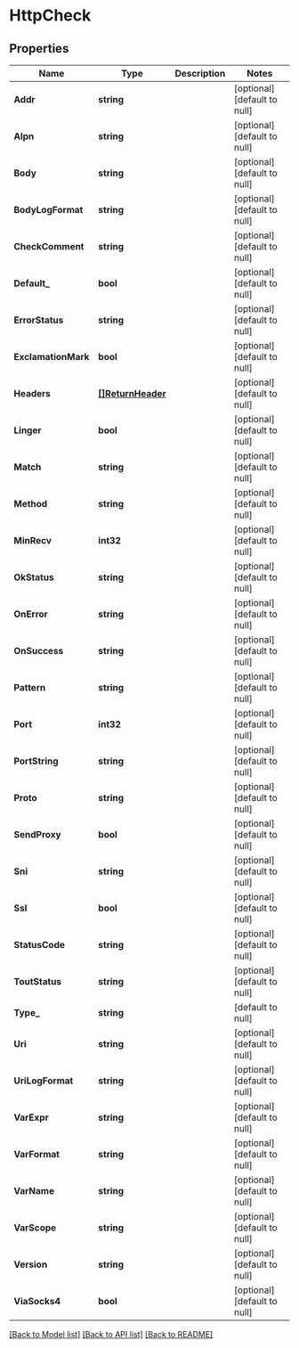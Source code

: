 # HttpCheck

## Properties
Name | Type | Description | Notes
------------ | ------------- | ------------- | -------------
**Addr** | **string** |  | [optional] [default to null]
**Alpn** | **string** |  | [optional] [default to null]
**Body** | **string** |  | [optional] [default to null]
**BodyLogFormat** | **string** |  | [optional] [default to null]
**CheckComment** | **string** |  | [optional] [default to null]
**Default_** | **bool** |  | [optional] [default to null]
**ErrorStatus** | **string** |  | [optional] [default to null]
**ExclamationMark** | **bool** |  | [optional] [default to null]
**Headers** | [**[]ReturnHeader**](return_header.md) |  | [optional] [default to null]
**Linger** | **bool** |  | [optional] [default to null]
**Match** | **string** |  | [optional] [default to null]
**Method** | **string** |  | [optional] [default to null]
**MinRecv** | **int32** |  | [optional] [default to null]
**OkStatus** | **string** |  | [optional] [default to null]
**OnError** | **string** |  | [optional] [default to null]
**OnSuccess** | **string** |  | [optional] [default to null]
**Pattern** | **string** |  | [optional] [default to null]
**Port** | **int32** |  | [optional] [default to null]
**PortString** | **string** |  | [optional] [default to null]
**Proto** | **string** |  | [optional] [default to null]
**SendProxy** | **bool** |  | [optional] [default to null]
**Sni** | **string** |  | [optional] [default to null]
**Ssl** | **bool** |  | [optional] [default to null]
**StatusCode** | **string** |  | [optional] [default to null]
**ToutStatus** | **string** |  | [optional] [default to null]
**Type_** | **string** |  | [default to null]
**Uri** | **string** |  | [optional] [default to null]
**UriLogFormat** | **string** |  | [optional] [default to null]
**VarExpr** | **string** |  | [optional] [default to null]
**VarFormat** | **string** |  | [optional] [default to null]
**VarName** | **string** |  | [optional] [default to null]
**VarScope** | **string** |  | [optional] [default to null]
**Version** | **string** |  | [optional] [default to null]
**ViaSocks4** | **bool** |  | [optional] [default to null]

[[Back to Model list]](../README.md#documentation-for-models) [[Back to API list]](../README.md#documentation-for-api-endpoints) [[Back to README]](../README.md)


